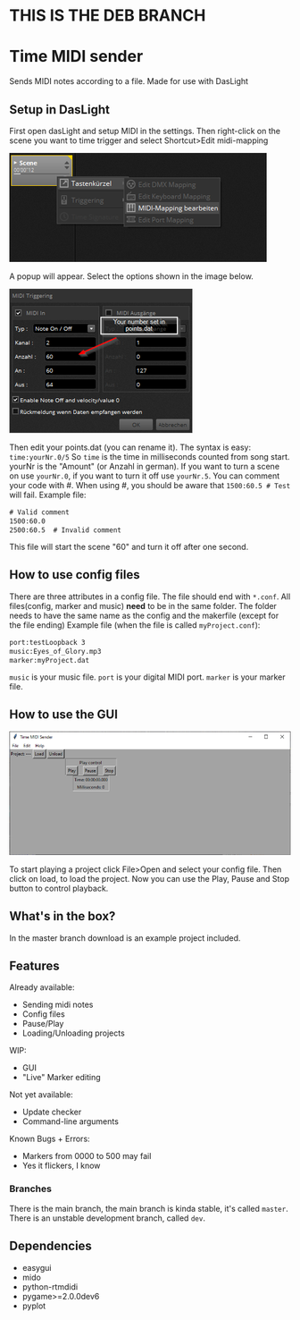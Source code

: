 # THIS IS THE DEB BRANCH
# Time MIDI sender 
Sends MIDI notes according to a file. Made for use with DasLight


## Setup in DasLight
First open dasLight and setup MIDI in the settings.
Then right-click on the scene you want to time trigger and select Shortcut>Edit midi-mapping

![Here is an image][img1]

A popup will appear. Select the options shown in the image below.

![Here is an image][img2]

Then edit your points.dat (you can rename it). The syntax is easy: `time:yourNr.0/5` So `time` is the time in milliseconds counted from song start. yourNr is the "Amount" (or Anzahl in german). If you want to turn a scene on use `yourNr.0`, if you want to turn it off use `yourNr.5`. You can comment your code with #. When using #, you should be aware that `1500:60.5 # Test` will fail. Example file:
```
# Valid comment
1500:60.0
2500:60.5  # Invalid comment
```
This file will start the scene "60" and turn it off after one second.

## How to use config files
There are three attributes in a config file. The file should end with `*.conf`. All files(config, marker and music) **need** to be in the same folder. The folder needs to have the same name as the config and the makerfile (except for the file ending) Example file (when the file is called `myProject.conf`):
```
port:testLoopback 3
music:Eyes_of_Glory.mp3
marker:myProject.dat
```
`music` is your music file. `port` is your digital MIDI port. `marker` is your marker file.

## How to use the GUI
![The main GUI][main]

To start playing a project click File>Open and select your config file. Then click on load, to load the project. Now you can use the Play, Pause and Stop button to control playback.

## What's in the box?
In the master branch download is an example project included.

## Features
Already available:
- Sending midi notes
- Config files
- Pause/Play
- Loading/Unloading projects

WIP:
- GUI
- "Live" Marker editing

Not yet available:
- Update checker
- Command-line arguments

Known Bugs + Errors:
- Markers from 0000 to 500 may fail
- Yes it flickers, I know

### Branches
There is the main branch, the main branch is kinda stable, it's called `master`. There is an unstable development branch, called `dev`.

## Dependencies
- easygui
- mido
- python-rtmdidi
- pygame>=2.0.0dev6
- pyplot

[img1]: https://github.com/TheGreyDiamond/Time-MIDI-sender/blob/master/screenshots/dasLightselection.png?raw=truee "MiDi trigger"
[img2]: https://github.com/TheGreyDiamond/Time-MIDI-sender/blob/master/screenshots/dasLightMidi2.png?raw=true "MiDi trigger"
[main]: https://github.com/TheGreyDiamond/Time-MIDI-sender/blob/master/screenshots/Time-midi-sender-main-new.png?raw=true "Main window"

